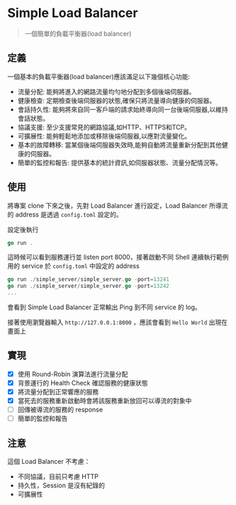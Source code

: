 # Simple Load Balancer

> 一個簡單的負載平衡器(load balancer)

## 定義

一個基本的負載平衡器(load balancer)應該滿足以下幾個核心功能:

- 流量分配: 能夠將進入的網路流量均勻地分配到多個後端伺服器。
- 健康檢查: 定期檢查後端伺服器的狀態,確保只將流量導向健康的伺服器。
- 會話持久性: 能夠將來自同一客戶端的請求始終導向同一台後端伺服器,以維持會話狀態。
- 協議支援: 至少支援常見的網路協議,如HTTP、HTTPS和TCP。
- 可擴展性: 能夠輕鬆地添加或移除後端伺服器,以應對流量變化。
- 基本的故障轉移: 當某個後端伺服器失效時,能夠自動將流量重新分配到其他健康的伺服器。
- 簡單的監控和報告: 提供基本的統計資訊,如伺服器狀態、流量分配情況等。

## 使用

將專案 clone 下來之後，先對 Load Balancer 進行設定，Load Balancer 所導流的 address 是透過 `config.toml` 設定的。

設定後執行

```go
go run .
```

這時候可以看到服務運行並 listen port 8000，接著啟動不同 Shell 連續執行範例用的 service 於 `config.toml` 中設定的 address

```go
go run ./simple_server/simple_server.go -port=13241
go run ./simple_server/simple_server.go -port=13242
...
```

會看到 Simple Load Balancer 正常輸出 Ping 到不同 service 的 log。

接著使用瀏覽器輸入 `http://127.0.0.1:8000` ，應該會看到 `Hello World` 出現在畫面上

## 實現

- [x] 使用 Round-Robin 演算法進行流量分配
- [x] 背景運行的 Health Check 確認服務的健康狀態
- [x] 將流量分配到正常響應的服務
- [x] 當死去的服務重新啟動時會將該服務重新放回可以導流的對象中
- [ ] 回傳被導流的服務的 response
- [ ] 簡單的監控和報告

## 注意

這個 Load Balancer 不考慮：

- 不同協議，目前只考慮 HTTP
- 持久性，Session 是沒有紀錄的
- 可擴展性
